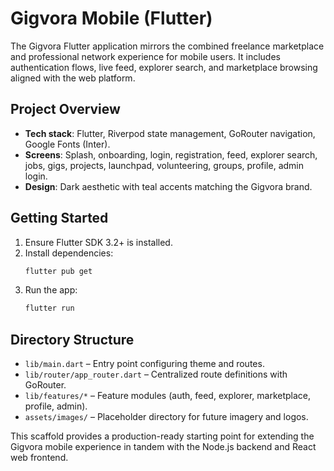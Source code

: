 # Gigvora Mobile (Flutter)

The Gigvora Flutter application mirrors the combined freelance marketplace and professional network experience for mobile users. It includes authentication flows, live feed, explorer search, and marketplace browsing aligned with the web platform.

## Project Overview

- **Tech stack**: Flutter, Riverpod state management, GoRouter navigation, Google Fonts (Inter).
- **Screens**: Splash, onboarding, login, registration, feed, explorer search, jobs, gigs, projects, launchpad, volunteering, groups, profile, admin login.
- **Design**: Dark aesthetic with teal accents matching the Gigvora brand.

## Getting Started

1. Ensure Flutter SDK 3.2+ is installed.
2. Install dependencies:
   ```bash
   flutter pub get
   ```
3. Run the app:
   ```bash
   flutter run
   ```

## Directory Structure

- `lib/main.dart` – Entry point configuring theme and routes.
- `lib/router/app_router.dart` – Centralized route definitions with GoRouter.
- `lib/features/*` – Feature modules (auth, feed, explorer, marketplace, profile, admin).
- `assets/images/` – Placeholder directory for future imagery and logos.

This scaffold provides a production-ready starting point for extending the Gigvora mobile experience in tandem with the Node.js backend and React web frontend.

